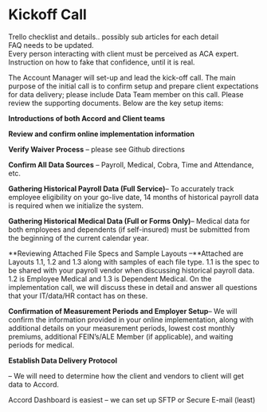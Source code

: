 # Kickoff Call

Trello checklist and details.. possibly sub articles for each detail  
FAQ needs to be updated.  
Every person interacting with client must be perceived as ACA expert. Instruction on how to fake that confidence, until it is real.

The Account Manager will set-up and lead the kick-off call. The main purpose of the initial call is to confirm setup and prepare client expectations for data delivery; please include Data Team member on this call. Please review the supporting documents. Below are the key setup items:

**Introductions of both Accord and Client teams**

**Review and confirm online implementation information**

**Verify Waiver Process** – please see Github directions

**Confirm All Data Sources** – Payroll, Medical, Cobra, Time and Attendance, etc.

**Gathering Historical Payroll Data \(Full Service\)**– To accurately track employee eligibility on your go-live date, 14 months of historical payroll data is required when we initialize the system.

**Gathering Historical Medical Data \(Full or Forms Only\)**– Medical data for both employees and dependents \(if self-insured\) must be submitted from the beginning of the current calendar year.

**Reviewing Attached File Specs and Sample Layouts –**Attached are Layouts 1.1, 1.2 and 1.3 along with samples of each file type. 1.1 is the spec to be shared with your payroll vendor when discussing historical payroll data. 1.2 is Employee Medical and 1.3 is Dependent Medical. On the implementation call, we will discuss these in detail and answer all questions that your IT/data/HR contact has on these.

**Confirmation of Measurement Periods and Employer Setup**– We will confirm the information provided in your online implementation, along with additional details on your measurement periods, lowest cost monthly premiums, additional FEIN’s/ALE Member \(if applicable\), and waiting periods for medical.

**Establish Data Delivery Protocol**

– We will need to determine how the client and vendors to client will get data to Accord. 

Accord Dashboard is easiest – we can set up SFTP or Secure E-mail \(least\)

